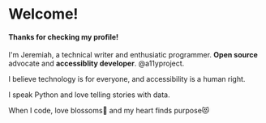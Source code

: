 # Welcome!

#### Thanks for checking my profile!

I'm Jeremiah, a technical writer and enthusiatic programmer. 
__Open source__ advocate and __accessiblity developer__. @a11yproject.

I believe technology is for everyone, and accessibility is a human right.

I speak Python and love telling stories with data.

When I code, love blossoms🥰 and my heart finds purpose😻


 



